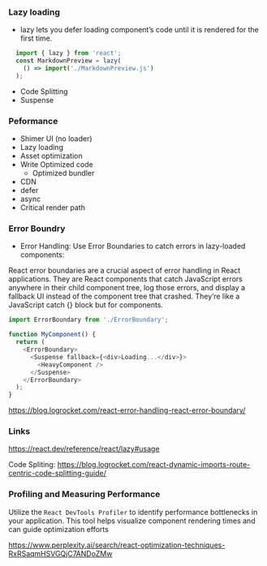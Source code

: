 ### Lazy loading
- lazy lets you defer loading component’s code until it is rendered for the first time.

```js
  import { lazy } from 'react';
  const MarkdownPreview = lazy(
    () => import('./MarkdownPreview.js')
  );
```


* Code Splitting
* Suspense


### Peformance 

* Shimer UI (no loader)
* Lazy loading
* Asset optimization
* Write Optimized code
  - Optimized bundler
* CDN
* defer
* async
* Critical render path


### Error Boundry

* Error Handling:
Use Error Boundaries to catch errors in lazy-loaded components:

React error boundaries are a crucial aspect of error handling in React applications. They are React components that catch JavaScript errors anywhere in their child component tree, log those errors, and display a fallback UI instead of the component tree that crashed. They’re like a JavaScript catch {} block but for components.



```js
import ErrorBoundary from './ErrorBoundary';

function MyComponent() {
  return (
    <ErrorBoundary>
      <Suspense fallback={<div>Loading...</div>}>
        <HeavyComponent />
      </Suspense>
    </ErrorBoundary>
  );
}
```
https://blog.logrocket.com/react-error-handling-react-error-boundary/

### Links
https://react.dev/reference/react/lazy#usage


Code Spliting:
https://blog.logrocket.com/react-dynamic-imports-route-centric-code-splitting-guide/



### Profiling and Measuring Performance
Utilize the `React DevTools Profiler` to identify performance bottlenecks in your application. This tool helps visualize component rendering times and can guide optimization efforts

https://www.perplexity.ai/search/react-optimization-techniques-RxRSaqmHSVGQjC7ANDoZMw
